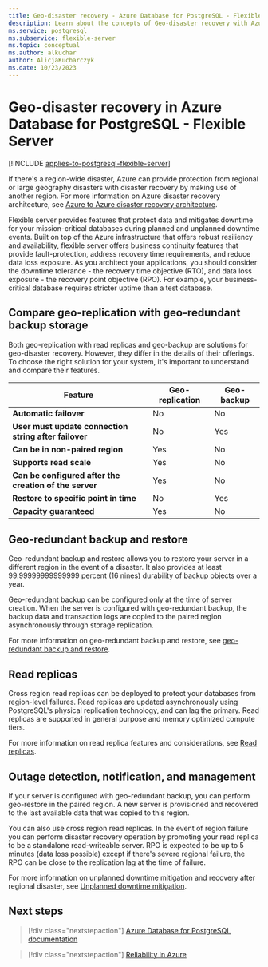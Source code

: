 ```yaml
---
title: Geo-disaster recovery - Azure Database for PostgreSQL - Flexible Server
description: Learn about the concepts of Geo-disaster recovery with Azure Database for PostgreSQL - Flexible Server
ms.service: postgresql
ms.subservice: flexible-server
ms.topic: conceptual
ms.author: alkuchar
author: AlicjaKucharczyk
ms.date: 10/23/2023
---
```


# Geo-disaster recovery in Azure Database for PostgreSQL - Flexible Server

[!INCLUDE [applies-to-postgresql-flexible-server](../includes/applies-to-postgresql-flexible-server.md)]

If there's a region-wide disaster, Azure can provide protection from regional or large geography disasters with disaster recovery by making use of another region. For more information on Azure disaster recovery architecture, see [Azure to Azure disaster recovery architecture](../../site-recovery/azure-to-azure-architecture.md).

Flexible server provides features that protect data and mitigates downtime for your mission-critical databases during planned and unplanned downtime events. Built on top of the Azure infrastructure that offers robust resiliency and availability, flexible server offers business continuity features that provide fault-protection, address recovery time requirements, and reduce data loss exposure. As you architect your applications, you should consider the downtime tolerance - the recovery time objective (RTO), and data loss exposure - the recovery point objective (RPO). For example, your business-critical database requires stricter uptime than a test database.

## Compare geo-replication with geo-redundant backup storage
Both geo-replication with read replicas and geo-backup are solutions for geo-disaster recovery. However, they differ in the details of their offerings. To choose the right solution for your system, it's important to understand and compare their features.

| **Feature**                                            | **Geo-replication** | **Geo-backup** |
|--------------------------------------------------------|--------------------|----------------|
| <b> Automatic failover                                 | No                 | No             |
| <b> User must update connection string after failover	 | No                 | Yes            |
| <b> Can be in non-paired region                        | Yes                | No             |
| <b> Supports read scale                                | Yes                | No             |
| <b> Can be configured after the creation of the server | Yes                | No             |
| <b> Restore to specific point in time                  | No                 | Yes            |
| <b> Capacity guaranteed                                | Yes                | No             |    


## Geo-redundant backup and restore

Geo-redundant backup and restore allows you to restore your server in a different region in the event of a disaster. It also provides at least 99.99999999999999 percent (16 nines) durability of backup objects over a year.

Geo-redundant backup can be configured only at the time of server creation. When the server is configured with geo-redundant backup, the backup data and transaction logs are copied to the paired region asynchronously through storage replication.

For more information on geo-redundant backup and restore, see [geo-redundant backup and restore](/azure/postgresql/flexible-server/concepts-backup-restore#geo-redundant-backup-and-restore).

## Read replicas

Cross region read replicas can be deployed to protect your databases from region-level failures. Read replicas are updated asynchronously using PostgreSQL's physical replication technology, and can lag the primary. Read replicas are supported in general purpose and memory optimized compute tiers.

For more information on read replica features and considerations, see [Read replicas](/azure/postgresql/flexible-server/concepts-read-replicas).

## Outage detection, notification, and management

If your server is configured with geo-redundant backup, you can perform geo-restore in the paired region. A new server is provisioned and recovered to the last available data that was copied to this region.

You can also use cross region read replicas. In the event of region failure you can perform disaster recovery operation by promoting your read replica to be a standalone read-writeable server. RPO is expected to be up to 5 minutes (data loss possible) except if there's severe regional failure, the RPO can be close to the replication lag at the time of failure.

For more information on unplanned downtime mitigation and recovery after regional disaster, see [Unplanned downtime mitigation](/azure/postgresql/flexible-server/concepts-business-continuity#unplanned-downtime-mitigation).

## Next steps

> [!div class="nextstepaction"]
> [Azure Database for PostgreSQL documentation](/azure/postgresql/)

> [!div class="nextstepaction"]
> [Reliability in Azure](../../reliability/availability-zones-overview.md)
